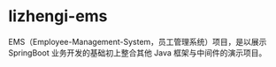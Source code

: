 # lizhengi-ems
EMS（Employee-Management-System，员工管理系统）项目，是以展示 SpringBoot 业务开发的基础初上整合其他 Java 框架与中间件的演示项目。
